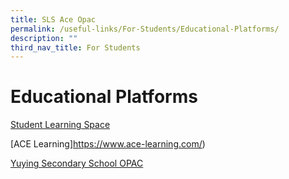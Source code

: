 ```yaml
---
title: SLS Ace Opac
permalink: /useful-links/For-Students/Educational-Platforms/
description: ""
third_nav_title: For Students
---
```

Educational Platforms
=====================

[Student Learning Space](https://vle.learning.moe.edu.sg/login)

[ACE Learning]https://www.ace-learning.com/)

[Yuying Secondary School OPAC](https://schoolibrary.moe.edu.sg/yuyingsec/)
